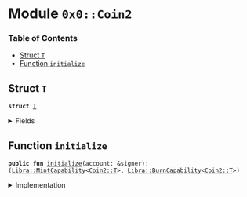 
<a name="0x0_Coin2"></a>

# Module `0x0::Coin2`

### Table of Contents

-  [Struct `T`](#0x0_Coin2_T)
-  [Function `initialize`](#0x0_Coin2_initialize)



<a name="0x0_Coin2_T"></a>

## Struct `T`



<pre><code><b>struct</b> <a href="#0x0_Coin2_T">T</a>
</code></pre>



<details>
<summary>Fields</summary>


<dl>
<dt>

<code>dummy_field: bool</code>
</dt>
<dd>

</dd>
</dl>


</details>

<a name="0x0_Coin2_initialize"></a>

## Function `initialize`



<pre><code><b>public</b> <b>fun</b> <a href="#0x0_Coin2_initialize">initialize</a>(account: &signer): (<a href="libra.md#0x0_Libra_MintCapability">Libra::MintCapability</a>&lt;<a href="#0x0_Coin2_T">Coin2::T</a>&gt;, <a href="libra.md#0x0_Libra_BurnCapability">Libra::BurnCapability</a>&lt;<a href="#0x0_Coin2_T">Coin2::T</a>&gt;)
</code></pre>



<details>
<summary>Implementation</summary>


<pre><code><b>public</b> <b>fun</b> <a href="#0x0_Coin2_initialize">initialize</a>(account: &signer): (<a href="libra.md#0x0_Libra_MintCapability">Libra::MintCapability</a>&lt;<a href="#0x0_Coin2_T">T</a>&gt;, <a href="libra.md#0x0_Libra_BurnCapability">Libra::BurnCapability</a>&lt;<a href="#0x0_Coin2_T">T</a>&gt;) {
    <a href="association.md#0x0_Association_assert_is_association">Association::assert_is_association</a>(account);
    // Register the <a href="#0x0_Coin2">Coin2</a> currency.
    <a href="libra.md#0x0_Libra_register_currency">Libra::register_currency</a>&lt;<a href="#0x0_Coin2_T">T</a>&gt;(
        account,
        <a href="fixedpoint32.md#0x0_FixedPoint32_create_from_rational">FixedPoint32::create_from_rational</a>(1, 2), // exchange rate <b>to</b> <a href="lbr.md#0x0_LBR">LBR</a>
        <b>false</b>,   // is_synthetic
        1000000, // scaling_factor = 10^6
        100,     // fractional_part = 10^2
        x"436F696E32", // UTF8 encoding of "<a href="#0x0_Coin2">Coin2</a>" in hex
    )
}
</code></pre>



</details>
